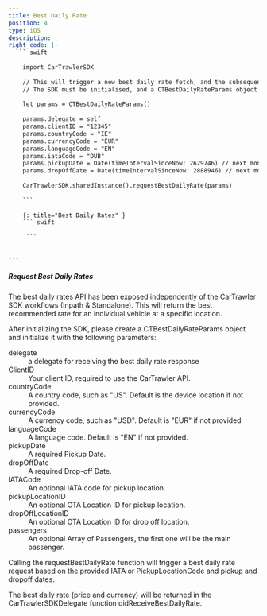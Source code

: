 ```yaml
---
title: Best Daily Rate
position: 4
type: iOS
description:
right_code: |-
  ``` swift
  
    import CarTrawlerSDK
  
    // This will trigger a new best daily rate fetch, and the subsequent delegate callbacks
    // The SDK must be initialised, and a CTBestDailyRateParams object with the necessary parameters must be set before calling this method
  
    let params = CTBestDailyRateParams()
  
    params.delegate = self
    params.clientID = "12345"
    params.countryCode = "IE"
    params.currencyCode = "EUR"
    params.languageCode = "EN"
    params.iataCode = "DUB"
    params.pickupDate = Date(timeIntervalSinceNow: 2629746) // next month
    params.dropOffDate = Date(timeIntervalSinceNow: 2888946) // next month + 3 days
  
    CarTrawlerSDK.sharedInstance().requestBestDailyRate(params)
  
    ```
  
    {: title="Best Daily Rates" }
    ``` swift
  
     ```


---
```



<h5>Request Best Daily Rates</h5>

The best daily rates API has been exposed independently of the CarTrawler SDK workflows (Inpath & Standalone). This will return the best recommended rate for an individual vehicle at a specific location.

After initializing the SDK, please create a CTBestDailyRateParams object and initialize it with the following parameters:
<dl>
<dt>delegate</dt>
<dd>a delegate for receiving the best daily rate response</dd>
<dt>ClientID</dt>
<dd>Your client ID, required to use the CarTrawler API.</dd>
<dt>countryCode</dt>
<dd>A country code, such as "US". Default is the device location if not provided.</dd>
<dt>currencyCode</dt>
<dd>A currency code, such as "USD". Default is "EUR" if not provided</dd>
<dt>languageCode</dt>
<dd>A language code. Default is "EN" if not provided.</dd>
<dt>pickupDate</dt>
<dd>A required Pickup Date.</dd>
<dt>dropOffDate</dt>
<dd>A required Drop-off Date.</dd>
<dt>IATACode </dt>
<dd>An optional IATA code for pickup location.</dd>
<dt>pickupLocationID</dt>
<dd>An optional OTA Location ID for pickup location.</dd>
<dt>dropOffLocationID</dt>
<dd>An optional OTA Location ID for drop off location.</dd>
<dt>passengers</dt>
<dd>An optional Array of Passengers, the first one will be the main passenger.</dd>
</dl>

Calling the requestBestDailyRate function will trigger a best daily rate request based on the provided IATA or PickupLocationCode and pickup and dropoff dates.

The best daily rate (price and currency) will be returned in the CarTrawlerSDKDelegate function didReceiveBestDailyRate.
